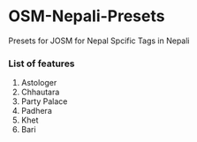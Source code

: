 # OSM-Nepali-Presets
Presets for JOSM for Nepal Spcific Tags in Nepali




### List of features
1) Astologer
2) Chhautara
3) Party Palace
4) Padhera
5) Khet
6) Bari
